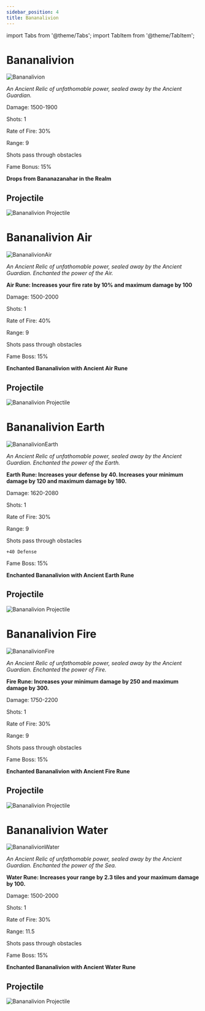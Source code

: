 ```yaml
---
sidebar_position: 4
title: Bananalivion
---
```


import Tabs from '@theme/Tabs';
import TabItem from '@theme/TabItem';

<Tabs>
  <TabItem value="Bananalivion" label="Bananalivion" default>

# Bananalivion

![Bananalivion](https://vwiki.valorserver.com/api/item/picture/Bananalivion)

<i>An Ancient Relic of unfathomable power, sealed away by the Ancient Guardian.</i>

Damage: 1500-1900

Shots: 1 

Rate of Fire: 30%

Range: 9

Shots pass through obstacles

Fame Bonus: 15%

**Drops from Bananazanahar in the Realm**

## Projectile

![Bananalivion Projectile](https://cdn.discordapp.com/attachments/828314781793779742/981319720718434304/oblivion.gif)

  </TabItem>
  <TabItem value="Air" label="Air">

# Bananalivion Air 

![BananalivionAir](https://vwiki.valorserver.com/api/item/picture/Bananalivion%20Air)

<i>An Ancient Relic of unfathomable power, sealed away by the Ancient Guardian. Enchanted the power of the Air.</i>

**Air Rune: Increases your fire rate by 10% and maximum damage by 100**

Damage: 1500-2000

Shots: 1

Rate of Fire: 40%

Range: 9

Shots pass through obstacles

Fame Boss: 15%

**Enchanted Bananalivion with Ancient Air Rune**

## Projectile

![Bananalivion Projectile](https://cdn.discordapp.com/attachments/828314781793779742/981319720718434304/oblivion.gif)

  </TabItem>
  <TabItem value="Earth" label="Earth">

# Bananalivion Earth

![BananalivionEarth](https://vwiki.valorserver.com/api/item/picture/Bananalivion%20Earth)

<i>An Ancient Relic of unfathomable power, sealed away by the Ancient Guardian. Enchanted the power of the Earth.</i>

**Earth Rune: Increases your defense by 40. Increases your minimum damage by 120 and maximum damage by 180.**

Damage: 1620-2080

Shots: 1

Rate of Fire: 30%

Range: 9

Shots pass through obstacles

    +40 Defense

Fame Boss: 15%

**Enchanted Bananalivion with Ancient Earth Rune**

## Projectile

![Bananalivion Projectile](https://cdn.discordapp.com/attachments/828314781793779742/981319720718434304/oblivion.gif)


  </TabItem>
  <TabItem value="Fire" label="Fire">

# Bananalivion Fire

![BananalivionFire](https://vwiki.valorserver.com/api/item/picture/Bananalivion%20Fire)

<i>An Ancient Relic of unfathomable power, sealed away by the Ancient Guardian. Enchanted the power of Fire.</i>

**Fire Rune: Increases your minimum damage by 250 and maximum damage by 300.**

Damage: 1750-2200

Shots: 1

Rate of Fire: 30%

Range: 9

Shots pass through obstacles

Fame Boss: 15%

**Enchanted Bananalivion with Ancient Fire Rune**

## Projectile

![Bananalivion Projectile](https://cdn.discordapp.com/attachments/828314781793779742/981319720718434304/oblivion.gif)

  </TabItem>
  <TabItem value="Water" label="Water">

# Bananalivion Water

![BananalivionWater](https://vwiki.valorserver.com/api/item/picture/Bananalivion%20Water)

<i>An Ancient Relic of unfathomable power, sealed away by the Ancient Guardian. Enchanted the power of the Sea.</i>

**Water Rune: Increases your range by 2.3 tiles and your maximum damage by 100.**

Damage: 1500-2000

Shots: 1

Rate of Fire: 30%

Range: 11.5

Shots pass through obstacles

Fame Boss: 15%

**Enchanted Bananalivion with Ancient Water Rune**

## Projectile

![Bananalivion Projectile](https://cdn.discordapp.com/attachments/828314781793779742/981319720718434304/oblivion.gif)

  </TabItem>
</Tabs>
